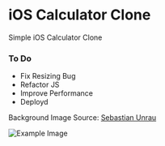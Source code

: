 # iOS Calculator Clone

Simple iOS Calculator Clone

### To Do

- Fix Resizing Bug
- Refactor JS
- Improve Performance
- Deployd

Background Image Source: [Sebastian Unrau](https://unsplash.com/photos/sp-p7uuT0tw)

![Example Image](./example.png "Example Image")
